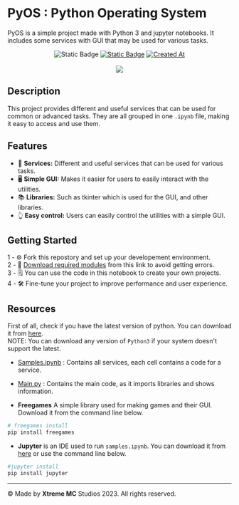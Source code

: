 # PyOS : Python Operating System

PyOS is a simple project made with Python 3 and jupyter notebooks. It includes some services with GUI that may be used for various tasks.

<p align="center">
    <img alt="Static Badge" src="https://img.shields.io/badge/Python-OS-orange">
    <a href="LICENSE.md"><img alt="Static Badge" src="https://img.shields.io/badge/License-MIT-blue"></a>
    <a href="https://github.com/xtreme-mc/pyOS"><img alt="Created At" src="https://img.shields.io/github/created-at/xtreme-mc/pyOS"></a>
    <br><br>
    <img src="assets/logo-pyOS.ico">
</p>

## Description

This project provides different and useful services that can be used for common or advanced tasks. They are all grouped in one `.ipynb` file, making it easy to access and use them.

## Features

- 🤖 **Services:** Different and useful services that can be used for various tasks.
- 🖥️ **Simple GUI:** Makes it easier for users to easily interact with the utilities.
- 📚 **Libraries:** Such as tkinter which is used for the GUI, and other libraries.
- 👆 **Easy control:** Users can easily control the utilities with a simple GUI.

## Getting Started

1 - ⚙️ Fork this repostory and set up your developement environment.\
2 - 🧩 [Download required modules](#resources) from this link to avoid getting errors.\
3 - 🗒️ You can use the code in this notebook to create your own projects.\
4 - 🛠️ Fine-tune your project to improve performance and user experience.

<a name="resources"></a>

## Resources
First of all, check if you have the latest version of python. You can download it from [here](https://python.org/downloads).\
NOTE: You can download any version of `Python3` if your system doesn't support the latest.

- [Samples.ipynb](samples.ipynb) : Contains all services, each cell contains a code for a service.
- [Main.py](main.py) :  Contains the main code, as it imports libraries and shows information.

- **Freegames** A simple library used for making games and their GUI. Download it from the command line below.
```powershell
# freegames install
pip install freegames
```
- **Jupyter** is an IDE used to run `samples.ipynb`. You can download it from [here](https://jupyter.org/install) or use the command line below.

```powershell
#jupyter install
pip install jupyter
```

***

© Made by **Xtreme MC** Studios 2023. All rights reserved.
